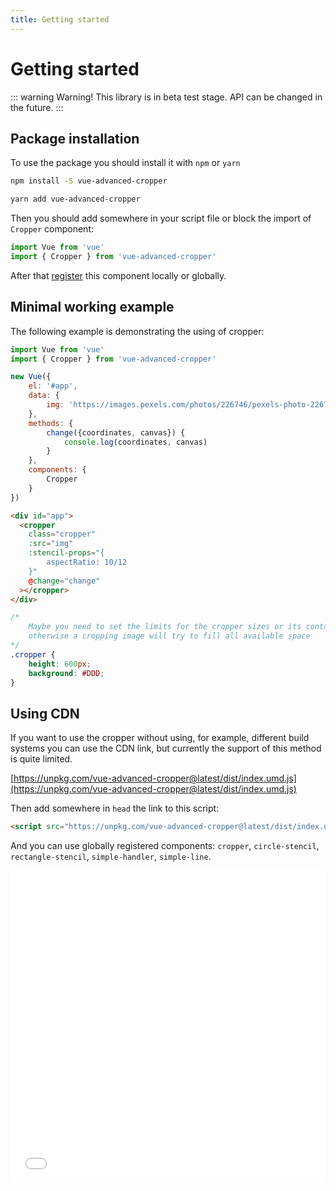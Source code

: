 ```yaml
---
title: Getting started
---
```


# Getting started

::: warning Warning!
This library is in beta test stage. API can be changed in the future.
:::

## Package installation
To use the package you should install it with `npm` or `yarn`
```bash
npm install -S vue-advanced-cropper
```
```bash
yarn add vue-advanced-cropper
```

Then you should add somewhere in your script file or block the import of `Cropper` component:
```js
import Vue from 'vue'
import { Cropper } from 'vue-advanced-cropper'
```

After that [register](https://vuejs.org/v2/guide/components-registration.html) this component locally or globally.

## Minimal working example

The following example is demonstrating the using of cropper:
```js
import Vue from 'vue'
import { Cropper } from 'vue-advanced-cropper'

new Vue({
	el: '#app',
	data: {
		img: 'https://images.pexels.com/photos/226746/pexels-photo-226746.jpeg?auto=compress&cs=tinysrgb&dpr=3&h=750&w=1260'
	},
	methods: {
		change({coordinates, canvas}) {
			console.log(coordinates, canvas)
		}
	},
	components: {
		Cropper
	}
})
```

```html
<div id="app">
  <cropper
	class="cropper"
	:src="img"
	:stencil-props="{
		aspectRatio: 10/12
	}"
	@change="change"
  ></cropper>
</div>
```
``` css
/*
	Maybe you need to set the limits for the cropper sizes or its container sizes
	otherwise a cropping image will try to fill all available space
*/
.cropper {
	height: 600px;
	background: #DDD;
}
```

<getting-started-example/>

## Using CDN

If you want to use the cropper without using, for example, different build systems you can use the CDN link, but currently the support of this method is quite limited.

[https://unpkg.com/vue-advanced-cropper@latest/dist/index.umd.js](https://unpkg.com/vue-advanced-cropper@latest/dist/index.umd.js)

Then add somewhere in `head` the link to this script:
```html
<script src="https://unpkg.com/vue-advanced-cropper@latest/dist/index.umd.js" />
```

And you can use globally registered components: `cropper`, `circle-stencil`, `rectangle-stencil`, `simple-handler`, `simple-line`.

<iframe width="100%" height="500" src="//jsfiddle.net/norserium/38u4v9nb/embedded/" allowfullscreen="allowfullscreen" allowpaymentrequest frameborder="0"></iframe>
